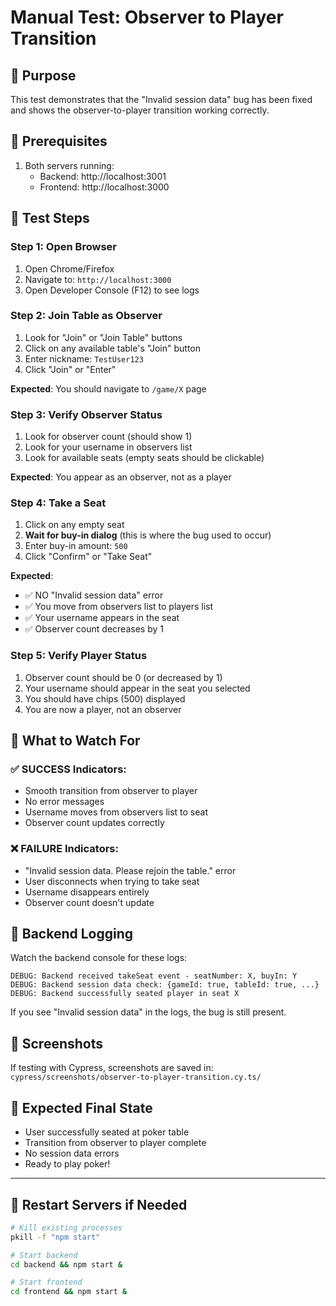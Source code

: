 # Manual Test: Observer to Player Transition

## 🎯 Purpose
This test demonstrates that the "Invalid session data" bug has been fixed and shows the observer-to-player transition working correctly.

## 🚀 Prerequisites
1. Both servers running:
   - Backend: http://localhost:3001
   - Frontend: http://localhost:3000

## 📝 Test Steps

### Step 1: Open Browser
1. Open Chrome/Firefox
2. Navigate to: `http://localhost:3000`
3. Open Developer Console (F12) to see logs

### Step 2: Join Table as Observer
1. Look for "Join" or "Join Table" buttons
2. Click on any available table's "Join" button
3. Enter nickname: `TestUser123`
4. Click "Join" or "Enter"

**Expected**: You should navigate to `/game/X` page

### Step 3: Verify Observer Status
1. Look for observer count (should show 1)
2. Look for your username in observers list
3. Look for available seats (empty seats should be clickable)

**Expected**: You appear as an observer, not as a player

### Step 4: Take a Seat
1. Click on any empty seat
2. **Wait for buy-in dialog** (this is where the bug used to occur)
3. Enter buy-in amount: `500`
4. Click "Confirm" or "Take Seat"

**Expected**: 
- ✅ NO "Invalid session data" error
- ✅ You move from observers list to players list  
- ✅ Your username appears in the seat
- ✅ Observer count decreases by 1

### Step 5: Verify Player Status
1. Observer count should be 0 (or decreased by 1)
2. Your username should appear in the seat you selected
3. You should have chips (500) displayed
4. You are now a player, not an observer

## 🐛 What to Watch For

### ✅ SUCCESS Indicators:
- Smooth transition from observer to player
- No error messages
- Username moves from observers list to seat
- Observer count updates correctly

### ❌ FAILURE Indicators:
- "Invalid session data. Please rejoin the table." error
- User disconnects when trying to take seat
- Username disappears entirely
- Observer count doesn't update

## 🔧 Backend Logging
Watch the backend console for these logs:
```
DEBUG: Backend received takeSeat event - seatNumber: X, buyIn: Y
DEBUG: Backend session data check: {gameId: true, tableId: true, ...}
DEBUG: Backend successfully seated player in seat X
```

If you see "Invalid session data" in the logs, the bug is still present.

## 📸 Screenshots
If testing with Cypress, screenshots are saved in:
`cypress/screenshots/observer-to-player-transition.cy.ts/`

## 🎉 Expected Final State
- User successfully seated at poker table
- Transition from observer to player complete
- No session data errors
- Ready to play poker!

---

## 🔄 Restart Servers if Needed
```bash
# Kill existing processes
pkill -f "npm start"

# Start backend
cd backend && npm start &

# Start frontend  
cd frontend && npm start &
``` 